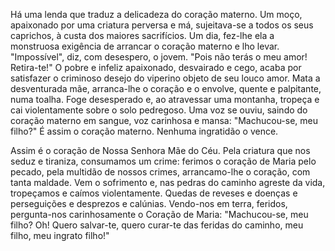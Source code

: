 
Há uma lenda que traduz a delicadeza do coração materno. Um moço, apaixonado por uma criatura perversa e má, sujeitava-se a todos os seus caprichos, à custa dos maiores sacrifícios. Um dia, fez-lhe ela a monstruosa exigência de arrancar o coração materno e lho levar. "Impossível", diz, com desespero, o jovem. "Pois não terás o meu amor! Retira-te!" O pobre e infeliz apaixonado, desvairado e cego, acaba por satisfazer o criminoso desejo do viperino objeto de seu louco amor. Mata a desventurada mãe, arranca-lhe o coração e o envolve, quente e palpitante, numa toalha. Foge desesperado e, ao atravessar uma montanha, tropeça e cai violentamente sobre o solo pedregoso. Uma voz se ouviu, saindo do coração materno em sangue, voz carinhosa e mansa: "Machucou-se, meu filho?" É assim o coração materno. Nenhuma ingratidão o vence.

Assim é o coração de Nossa Senhora Mãe do Céu. Pela criatura que nos seduz e tiraniza, consumamos um crime: ferimos o coração de Maria pelo pecado, pela multidão de nossos crimes, arrancamo-lhe o coração, com tanta maldade. Vem o sofrimento e, nas pedras do caminho agreste da vida, tropeçamos e caímos violentamente. Quedas de reveses e doenças e perseguições e desprezos e calúnias. Vendo-nos em terra, feridos, pergunta-nos carinhosamente o Coração de Maria: "Machucou-se, meu filho? Oh! Quero salvar-te, quero curar-te das feridas do caminho, meu filho, meu ingrato filho!"

